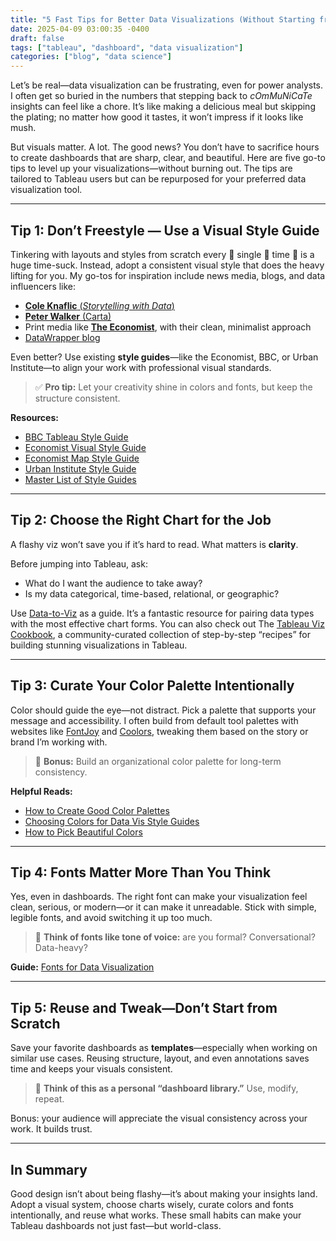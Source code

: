 ```yaml
---
title: "5 Fast Tips for Better Data Visualizations (Without Starting from Scratch)"
date: 2025-04-09 03:00:35 -0400
draft: false
tags: ["tableau", "dashboard", "data visualization"]
categories: ["blog", "data science"]
---
```


Let’s be real—data visualization can be frustrating, even for power analysts. I often get so buried in the numbers that stepping back to *cOmMuNiCaTe* insights can feel like a chore. It’s like making a delicious meal but skipping the plating; no matter how good it tastes, it won’t impress if it looks like mush.

But visuals matter. A lot. The good news? You don’t have to sacrifice hours to create dashboards that are sharp, clear, and beautiful. Here are five go-to tips to level up your visualizations—without burning out. The tips are tailored to Tableau users but can be repurposed for your preferred data visualization tool.

---

## Tip 1: Don’t Freestyle — Use a Visual Style Guide

Tinkering with layouts and styles from scratch every 👏 single 👏 time 👏 is a huge time-suck. Instead, adopt a consistent visual style that does the heavy lifting for you. My go-tos for inspiration include news media, blogs, and data influencers like:

- [**Cole Knaflic** (*Storytelling with Data*)](https://www.storytellingwithdata.com/)
- [**Peter Walker** (Carta)](https://carta.com/author/peter-walker/)
- Print media like [**The Economist**](https://www.economist.com/topics/graphic-detail), with their clean, minimalist approach
- [DataWrapper blog](https://www.datawrapper.de/blog/)

Even better? Use existing **style guides**—like the Economist, BBC, or Urban Institute—to align your work with professional visual standards.

> ✅ **Pro tip:** Let your creativity shine in colors and fonts, but keep the structure consistent.

**Resources:**

- [BBC Tableau Style Guide](https://public.tableau.com/app/profile/bbc.audiences/viz/BBCAudiencesTableauStyleGuide/MoreInfo2)  
- [Economist Visual Style Guide](https://design-system.economist.com/documents/CHARTstyleguide_20170505.pdf)
- [Economist Map Style Guide](https://design-system.economist.com/documents/MAPstyleguide_20170505.pdf)
- [Urban Institute Style Guide](https://urbaninstitute.github.io/graphics-styleguide/#third-party-tools)  
- [Master List of Style Guides](https://docs.google.com/spreadsheets/d/1F1gm5QLXh3USC8ZFx_M9TXYxmD-X5JLDD0oJATRTuIE/edit#gid=1679646668)

---

## Tip 2: Choose the Right Chart for the Job

A flashy viz won’t save you if it’s hard to read. What matters is **clarity**.

Before jumping into Tableau, ask:

- What do I want the audience to take away?
- Is my data categorical, time-based, relational, or geographic?

Use [Data-to-Viz](https://www.data-to-viz.com/) as a guide. It’s a fantastic resource for pairing data types with the most effective chart forms. You can also check out The [Tableau Viz Cookbook](https://public.tableau.com/app/profile/josh.weyburne/viz/CookBook/VizCookbook), a community-curated collection of step-by-step “recipes” for building stunning visualizations in Tableau.

---

## Tip 3: Curate Your Color Palette Intentionally

Color should guide the eye—not distract. Pick a palette that supports your message and accessibility. I often build from default tool palettes with websites like [FontJoy](https://fontjoy.com/) and [Coolors](https://coolors.co/), tweaking them based on the story or brand I’m working with.

> 🎨 **Bonus:** Build an organizational color palette for long-term consistency.

**Helpful Reads:**

- [How to Create Good Color Palettes](https://www.datawrapper.de/blog/create-good-color-palettes)  
- [Choosing Colors for Data Vis Style Guides](https://www.datawrapper.de/blog/colors-for-data-vis-style-guides)  
- [How to Pick Beautiful Colors](https://www.datawrapper.de/blog/beautifulcolors)

---

## Tip 4: Fonts Matter More Than You Think

Yes, even in dashboards. The right font can make your visualization feel clean, serious, or modern—or it can make it unreadable. Stick with simple, legible fonts, and avoid switching it up too much.

> 🧠 **Think of fonts like tone of voice:** are you formal? Conversational? Data-heavy?

**Guide:** [Fonts for Data Visualization](https://blog.datawrapper.de/fonts-for-data-visualization/)

---

## Tip 5: Reuse and Tweak—Don’t Start from Scratch

Save your favorite dashboards as **templates**—especially when working on similar use cases. Reusing structure, layout, and even annotations saves time and keeps your visuals consistent.

> 🔁 **Think of this as a personal “dashboard library.”** Use, modify, repeat.

Bonus: your audience will appreciate the visual consistency across your work. It builds trust.

---

## In Summary

Good design isn’t about being flashy—it’s about making your insights land. Adopt a visual system, choose charts wisely, curate colors and fonts intentionally, and reuse what works. These small habits can make your Tableau dashboards not just fast—but world-class.
